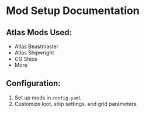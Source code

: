 # Mod Setup Documentation

## Atlas Mods Used:
- Atlas Beastmaster
- Atlas Shipwright
- CG Ships
- More

## Configuration:
1. Set up mods in `config.yaml`
2. Customize loot, ship settings, and grid parameters.